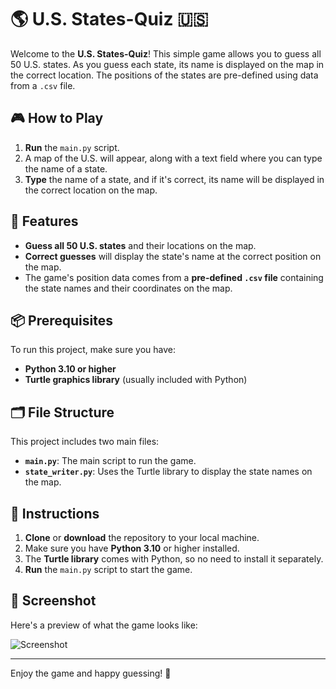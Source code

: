 # 🌎 U.S. States-Quiz 🇺🇸

Welcome to the **U.S. States-Quiz**! This simple game allows you to guess all 50 U.S. states. As you guess each state, its name is displayed on the map in the correct location. The positions of the states are pre-defined using data from a `.csv` file.

## 🎮 How to Play

1. **Run** the `main.py` script.
2. A map of the U.S. will appear, along with a text field where you can type the name of a state.
3. **Type** the name of a state, and if it's correct, its name will be displayed in the correct location on the map.


## 🚀 Features

- **Guess all 50 U.S. states** and their locations on the map.
- **Correct guesses** will display the state's name at the correct position on the map.
- The game's position data comes from a **pre-defined `.csv` file** containing the state names and their coordinates on the map.

## 📦 Prerequisites

To run this project, make sure you have:

- **Python 3.10 or higher**
- **Turtle graphics library** (usually included with Python)

## 🗂 File Structure

This project includes two main files:

- **`main.py`**: The main script to run the game.
- **`state_writer.py`**: Uses the Turtle library to display the state names on the map.

## 📝 Instructions

1. **Clone** or **download** the repository to your local machine.
2. Make sure you have **Python 3.10** or higher installed.
3. The **Turtle library** comes with Python, so no need to install it separately.
4. **Run** the `main.py` script to start the game.

## 📸 Screenshot

Here's a preview of what the game looks like:

![Screenshot](https://github.com/MohamedAboSaleh/U.S.-States-Quiz/assets/135134225/cafe102d-fa3c-4d9b-b384-183c384a5344)



---

Enjoy the game and happy guessing! 🌟
